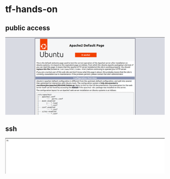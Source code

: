 # tf-hands-on
## public access
![public access](./first-image.png)
## ssh
![ssh](./second-image.png)